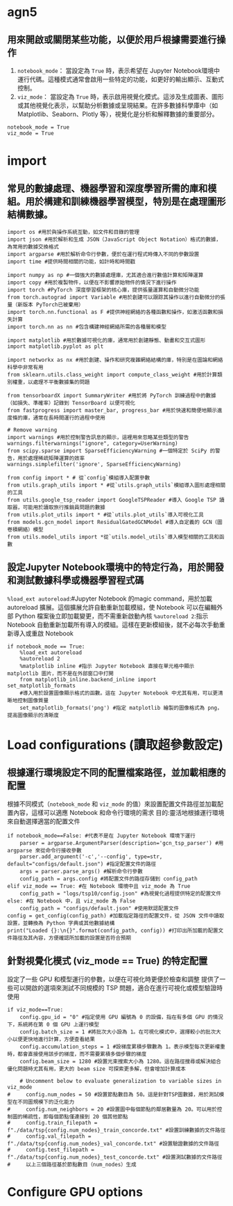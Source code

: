 # agn5
## 用來開啟或關閉某些功能，以便於用戶根據需要進行操作
1. `notebook_mode`：
   當設定為 `True` 時，表示希望在 Jupyter Notebook環境中運行代碼。這種模式通常會啟用一些特定的功能，如更好的輸出顯示、互動式控制。
2. `viz_mode`：
當設定為 `True` 時，表示啟用視覺化模式。這涉及生成圖表、圖形或其他視覺化表示，以幫助分析數據或呈現結果。在許多數據科學庫中（如 Matplotlib、Seaborn、Plotly 等），視覺化是分析和解釋數據的重要部分。
```
notebook_mode = True 
viz_mode = True
```
# import
## 常見的數據處理、機器學習和深度學習所需的庫和模組。用於構建和訓練機器學習模型，特別是在處理圖形結構數據。
```
import os #用於與操作系統互動，如文件和目錄的管理
import json #用於解析和生成 JSON（JavaScript Object Notation）格式的數據，為常用的數據交換格式
import argparse #用於解析命令行參數，便於在運行程式時傳入不同的參數設置
import time #提供時間相關的功能，如計時和時間戳

import numpy as np #一個強大的數據處理庫，尤其適合進行數值計算和矩陣運算
import copy #用於複製物件，以便在不影響原始物件的情況下進行操作
import torch #PyTorch 深度學習框架的核心庫，提供張量運算和自動微分功能
from torch.autograd import Variable #用於創建可以跟踪其操作以進行自動微分的張量（新版本 PyTorch已被棄用）
import torch.nn.functional as F #提供神經網絡的各種函數和操作，如激活函數和損失計算
import torch.nn as nn #包含構建神經網絡所需的各種層和模型

import matplotlib #用於數據可視化的庫，通常用於創建靜態、動畫和交互式圖形
import matplotlib.pyplot as plt 

import networkx as nx #用於創建、操作和研究複雜網絡結構的庫，特別是在圖論和網絡科學中非常有用
from sklearn.utils.class_weight import compute_class_weight #用於計算類別權重，以處理不平衡數據集的問題

from tensorboardX import SummaryWriter #用於將 PyTorch 訓練過程中的數據（如損失、準確率）記錄到 TensorBoard 以便可視化
from fastprogress import master_bar, progress_bar #用於快速和簡便地顯示進度條的庫，通常在長時間運行的過程中使用
```
```
# Remove warning
import warnings #用於控制警告訊息的顯示，這裡用來忽略某些類型的警告
warnings.filterwarnings("ignore", category=UserWarning)
from scipy.sparse import SparseEfficiencyWarning #一個特定於 SciPy 的警告，用於處理稀疏矩陣運算的效率
warnings.simplefilter('ignore', SparseEfficiencyWarning)

from config import * # 從`config`模組導入配置參數
from utils.graph_utils import * #從`utils.graph_utils`模組導入圖形處理相關的工具
from utils.google_tsp_reader import GoogleTSPReader #導入 Google TSP 讀取器，可能用於讀取旅行推銷員問題的數據
from utils.plot_utils import * #從`utils.plot_utils`導入可視化工具
from models.gcn_model import ResidualGatedGCNModel #導入自定義的 GCN（圖卷積網絡）模型
from utils.model_utils import *從`utils.model_utils`導入模型相關的工具和函數
```
## 設定Jupyter Notebook環境中的特定行為，用於開發和測試數據科學或機器學習程式碼
`%load_ext autoreload`:#Jupyter Notebook 的magic command，用於加載 autoreload 擴展。這個擴展允許自動重新加載模組，使 Notebook 可以在編輯外部 Python 檔案後立即加載變更，而不需重新啟動內核
`%autoreload 2`:指示 Notebook 自動重新加載所有導入的模組。這樣在更新模組後，就不必每次手動重新導入或重啟 Notebook
```
if notebook_mode == True:
    %load_ext autoreload 
    %autoreload 2
    %matplotlib inline #指示 Jupyter Notebook 直接在單元格中顯示 matplotlib 圖片，而不是在外部窗口中打開
    from matplotlib_inline.backend_inline import set_matplotlib_formats
    #導入用於設置圖像顯示格式的函數。這在 Jupyter Notebook 中尤其有用，可以更清晰地控制圖像質量
    set_matplotlib_formats('png') #指定 matplotlib 繪製的圖像格式為 png，提高圖像顯示的清晰度
```
# Load configurations (讀取超參數設定)
## 根據運行環境設定不同的配置檔案路徑，並加載相應的配置
根據不同模式（`notebook_mode` 和 `viz_mode` 的值）來設置配置文件路徑並加載配置內容，這樣可以適應 Notebook 和命令行環境的需求
目的:靈活地根據運行環境來自動選擇適當的配置文件
```
if notebook_mode==False: #代表不是在 Jupyter Notebook 環境下運行
    parser = argparse.ArgumentParser(description='gcn_tsp_parser') #用 argparse 來從命令行接收參數
    parser.add_argument('-c','--config', type=str, default="configs/default.json") #指定配置文件的路徑
    args = parser.parse_args() #解析命令行參數
    config_path = args.config #將配置文件的路徑存儲到 config_path
elif viz_mode == True: #在 Notebook 環境中且 viz_mode 為 True
    config_path = "logs/tsp10/config.json" #為視覺化過程提供特定的配置文件
else: #在 Notebook 中，且 viz_mode 為 False
    config_path = "configs/default.json" #使用默認配置文件
config = get_config(config_path) #加載指定路徑的配置文件，從 JSON 文件中讀取設置，並轉換為 Python 字典或其他數據結構
print("Loaded {}:\n{}".format(config_path, config)) #打印出所加載的配置文件路徑及其內容，方便確認所加載的設置是否符合預期
```
## 針對視覺化模式 (viz_mode == True) 的特定配置
設定了一些 GPU 和模型運行的參數，以便在可視化時更便於檢查和調整
提供了一些可以開啟的選項來測試不同規模的 TSP 問題，適合在進行可視化或模型驗證時使用
```
if viz_mode==True:
    config.gpu_id = "0" #指定使用 GPU 編號為 0 的設備，指在有多個 GPU 的情況下，系統將在第 0 個 GPU 上運行模型
    config.batch_size = 1 #將批次大小設為 1。在可視化模式中，選擇較小的批次大小以便更快地進行計算，方便查看結果
    config.accumulation_steps = 1 #設梯度累積步驟數為 1。表示模型每次更新權重時，都會直接使用該步的梯度，而不需要累積多個步驟的梯度
    config.beam_size = 1280 #設置光束搜索大小為 1280。這在路徑搜尋或解決組合優化問題時尤其有用，更大的 beam size 可探索更多解，但會增加計算成本
    
    # Uncomment below to evaluate generalization to variable sizes in viz_mode
#     config.num_nodes = 50 #設置節點數目為 50。這是針對TSP圖數據，用於測試模型在不同圖規模下的泛化能力
#     config.num_neighbors = 20 #設置圖中每個節點的鄰居數量為 20。可以用於控制圖的稀疏性，即每個節點僅連接到 20 個其他節點
#     config.train_filepath = f"./data/tsp{config.num_nodes}_train_concorde.txt" #設置訓練數據的文件路徑
#     config.val_filepath = f"./data/tsp{config.num_nodes}_val_concorde.txt" #設置驗證數據的文件路徑
#     config.test_filepath = f"./data/tsp{config.num_nodes}_test_concorde.txt" #設置測試數據的文件路徑
#     以上三個路徑基於節點數目（num_nodes）生成
```
# Configure GPU options
